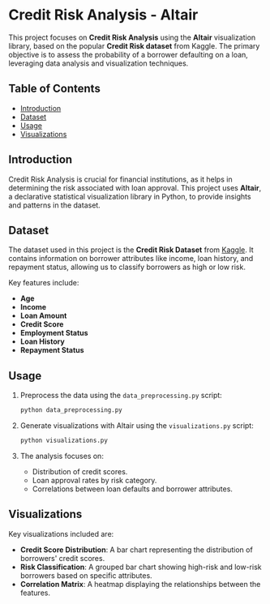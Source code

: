 # Credit Risk Analysis - Altair

This project focuses on **Credit Risk Analysis** using the **Altair** visualization library, based on the popular **Credit Risk dataset** from Kaggle. The primary objective is to assess the probability of a borrower defaulting on a loan, leveraging data analysis and visualization techniques.

## Table of Contents

- [Introduction](#introduction)
- [Dataset](#dataset)
- [Usage](#usage)
- [Visualizations](#visualizations)

## Introduction

Credit Risk Analysis is crucial for financial institutions, as it helps in determining the risk associated with loan approval. This project uses **Altair**, a declarative statistical visualization library in Python, to provide insights and patterns in the dataset.

## Dataset

The dataset used in this project is the **Credit Risk Dataset** from [Kaggle](https://www.kaggle.com/datasets). It contains information on borrower attributes like income, loan history, and repayment status, allowing us to classify borrowers as high or low risk.

Key features include:

- **Age**
- **Income**
- **Loan Amount**
- **Credit Score**
- **Employment Status**
- **Loan History**
- **Repayment Status**

## Usage

1. Preprocess the data using the `data_preprocessing.py` script:
    ```bash
    python data_preprocessing.py
    ```

2. Generate visualizations with Altair using the `visualizations.py` script:
    ```bash
    python visualizations.py
    ```

3. The analysis focuses on:
    - Distribution of credit scores.
    - Loan approval rates by risk category.
    - Correlations between loan defaults and borrower attributes.

## Visualizations

Key visualizations included are:

- **Credit Score Distribution**: A bar chart representing the distribution of borrowers' credit scores.
- **Risk Classification**: A grouped bar chart showing high-risk and low-risk borrowers based on specific attributes.
- **Correlation Matrix**: A heatmap displaying the relationships between the features.
